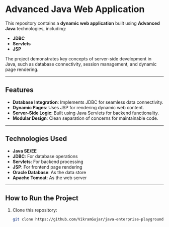 # Advanced Java Web Application

This repository contains a **dynamic web application** built using **Advanced Java** technologies, including:
- **JDBC**
- **Servlets**
- **JSP**

The project demonstrates key concepts of server-side development in Java, such as database connectivity, session management, and dynamic page rendering.

---

## Features

- **Database Integration**: Implements JDBC for seamless data connectivity.
- **Dynamic Pages**: Uses JSP for rendering dynamic web content.
- **Server-Side Logic**: Built using Java Servlets for backend functionality.
- **Modular Design**: Clean separation of concerns for maintainable code.

---

## Technologies Used

- **Java SE/EE**
- **JDBC**: For database operations
- **Servlets**: For backend processing
- **JSP**: For frontend page rendering
- **Oracle Database**: As the data store
- **Apache Tomcat**: As the web server

---

## How to Run the Project

1. Clone this repository:
   ```bash
   git clone https://github.com/VikramGujar/java-enterprise-playground
